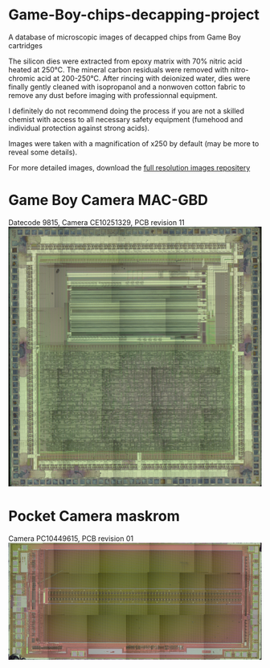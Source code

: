 # Game-Boy-chips-decapping-project
A database of microscopic images of decapped chips from Game Boy cartridges

The silicon dies were extracted from epoxy matrix with 70% nitric acid heated at 250°C. The mineral carbon residuals were removed with nitro-chromic acid at 200-250°C. After rincing with deionized water, dies were finally gently cleaned with isopropanol and a nonwoven cotton fabric to remove any dust before imaging with professionnal equipment.

I definitely do not recommend doing the process if you are not a skilled chemist with access to all necessary safety equipment (fumehood and individual protection against strong acids). 

Images were taken with a magnification of x250 by default (may be more to reveal some details). 

For more detailed images, download the [full resolution images repositery](https://drive.google.com/file/d/1l8i0imOg5FQuac4omLrtJts2iJFMVVMm/view?usp=sharing)

# Game Boy Camera MAC-GBD
Datecode 9815, Camera CE10251329, PCB revision 11
![MAC-GBD](https://github.com/Raphael-Boichot/Game-Boy-chips-decapping-project/blob/main/Game%20Boy%20Camera%20MAC-GBD-preview.png)

# Pocket Camera maskrom
Camera PC10449615, PCB revision 01
![Pocket Camera Maskrom](https://github.com/Raphael-Boichot/Game-Boy-chips-decapping-project/blob/main/Game%20Boy%20Camera%20maskrom-preview.png)

